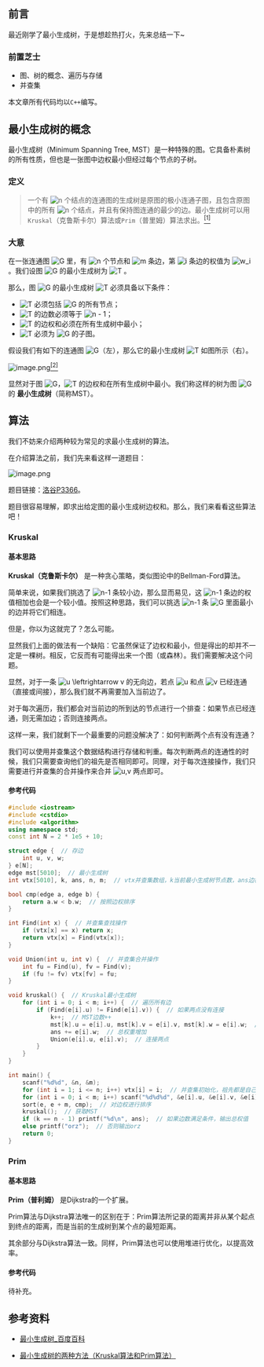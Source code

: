 ## 前言

最近刚学了最小生成树，于是想趁热打火，先来总结一下~

### 前置芝士

- 图、树的概念、遍历与存储
- 并查集

本文章所有代码均以`C++`编写。

## 最小生成树的概念

最小生成树（Minimum Spanning Tree, MST）是一种特殊的图。它具备朴素树的所有性质，但也是一张图中边权最小但经过每个节点的子树。

### 定义

> 一个有 <img src="https://www.zhihu.com/equation?tex=n" alt="n" class="ee_img tr_noresize" eeimg="1"> 个结点的连通图的生成树是原图的极小连通子图，且包含原图中的所有 <img src="https://www.zhihu.com/equation?tex=n" alt="n" class="ee_img tr_noresize" eeimg="1"> 个结点，并且有保持图连通的最少的边。最小生成树可以用`Kruskal`（克鲁斯卡尔）算法或`Prim`（普里姆）算法求出。[<sup>\[1\]</sup>](#refer-1)

### 大意

在一张连通图 <img src="https://www.zhihu.com/equation?tex=G" alt="G" class="ee_img tr_noresize" eeimg="1"> 里，有 <img src="https://www.zhihu.com/equation?tex=n" alt="n" class="ee_img tr_noresize" eeimg="1"> 个节点和 <img src="https://www.zhihu.com/equation?tex=m" alt="m" class="ee_img tr_noresize" eeimg="1"> 条边，第 <img src="https://www.zhihu.com/equation?tex=i" alt="i" class="ee_img tr_noresize" eeimg="1"> 条边的权值为 <img src="https://www.zhihu.com/equation?tex=w_i" alt="w_i" class="ee_img tr_noresize" eeimg="1"> 。我们设图 <img src="https://www.zhihu.com/equation?tex=G" alt="G" class="ee_img tr_noresize" eeimg="1"> 的最小生成树为 <img src="https://www.zhihu.com/equation?tex=T" alt="T" class="ee_img tr_noresize" eeimg="1"> 。

那么，图 <img src="https://www.zhihu.com/equation?tex=G" alt="G" class="ee_img tr_noresize" eeimg="1"> 的最小生成树 <img src="https://www.zhihu.com/equation?tex=T" alt="T" class="ee_img tr_noresize" eeimg="1"> 必须具备以下条件：

- <img src="https://www.zhihu.com/equation?tex=T" alt="T" class="ee_img tr_noresize" eeimg="1"> 必须包括 <img src="https://www.zhihu.com/equation?tex=G" alt="G" class="ee_img tr_noresize" eeimg="1"> 的所有节点；
- <img src="https://www.zhihu.com/equation?tex=T" alt="T" class="ee_img tr_noresize" eeimg="1"> 的边数必须等于 <img src="https://www.zhihu.com/equation?tex=n - 1" alt="n - 1" class="ee_img tr_noresize" eeimg="1">；
- <img src="https://www.zhihu.com/equation?tex=T" alt="T" class="ee_img tr_noresize" eeimg="1"> 的边权和必须在所有生成树中最小；
- <img src="https://www.zhihu.com/equation?tex=T" alt="T" class="ee_img tr_noresize" eeimg="1"> 必须为 <img src="https://www.zhihu.com/equation?tex=G" alt="G" class="ee_img tr_noresize" eeimg="1"> 的子图。

假设我们有如下的连通图 <img src="https://www.zhihu.com/equation?tex=G" alt="G" class="ee_img tr_noresize" eeimg="1">（左），那么它的最小生成树 <img src="https://www.zhihu.com/equation?tex=T" alt="T" class="ee_img tr_noresize" eeimg="1"> 如图所示（右）。

![image.png](https://i.loli.net/2021/08/22/wOfjTEFkBdcz6sW.png)[<sup>\[2\]</sup>](#refer-2)

显然对于图 <img src="https://www.zhihu.com/equation?tex=G" alt="G" class="ee_img tr_noresize" eeimg="1">，<img src="https://www.zhihu.com/equation?tex=T" alt="T" class="ee_img tr_noresize" eeimg="1"> 的边权和在所有生成树中最小。我们称这样的树为图 <img src="https://www.zhihu.com/equation?tex=G" alt="G" class="ee_img tr_noresize" eeimg="1"> 的 **最小生成树**（简称MST）。

## 算法

我们不妨来介绍两种较为常见的求最小生成树的算法。

在介绍算法之前，我们先来看这样一道题目：

![image.png](https://i.loli.net/2021/08/22/5lvUkLOfqRN7xu3.png)

题目链接：[洛谷P3366](https://www.luogu.com.cn/problem/P3366)。

题目很容易理解，即求出给定图的最小生成树边权和。那么，我们来看看这些算法吧！

### Kruskal

#### 基本思路

**Kruskal（克鲁斯卡尔）** 是一种贪心策略，类似图论中的Bellman-Ford算法。

简单来说，如果我们挑选了 <img src="https://www.zhihu.com/equation?tex=n-1" alt="n-1" class="ee_img tr_noresize" eeimg="1"> 条较小边，那么显而易见，这 <img src="https://www.zhihu.com/equation?tex=n-1" alt="n-1" class="ee_img tr_noresize" eeimg="1"> 条边的权值相加也会是一个较小值。按照这种思路，我们可以挑选 <img src="https://www.zhihu.com/equation?tex=n-1" alt="n-1" class="ee_img tr_noresize" eeimg="1"> 条 <img src="https://www.zhihu.com/equation?tex=G" alt="G" class="ee_img tr_noresize" eeimg="1"> 里面最小的边并将它们相连。

但是，你以为这就完了？怎么可能。

显然我们上面的做法有一个缺陷：它虽然保证了边权和最小，但是得出的却并不一定是一棵树。相反，它反而有可能得出来一个图（或森林）。我们需要解决这个问题。

显然，对于一条 <img src="https://www.zhihu.com/equation?tex=u \leftrightarrow v" alt="u \leftrightarrow v" class="ee_img tr_noresize" eeimg="1"> 的无向边，若点 <img src="https://www.zhihu.com/equation?tex=u" alt="u" class="ee_img tr_noresize" eeimg="1"> 和点 <img src="https://www.zhihu.com/equation?tex=v" alt="v" class="ee_img tr_noresize" eeimg="1"> 已经连通（直接或间接），那么我们就不再需要加入当前边了。

对于每次遍历，我们都会对当前边的所到达的节点进行一个排查：如果节点已经连通，则无需加边；否则连接两点。

这样一来，我们就剩下一个最重要的问题没解决了：如何判断两个点有没有连通？

我们可以使用并查集这个数据结构进行存储和判重。每次判断两点的连通性的时候，我们只需要查询他们的祖先是否相同即可。同理，对于每次连接操作，我们只需要进行并查集的合并操作来合并 <img src="https://www.zhihu.com/equation?tex=u,v" alt="u,v" class="ee_img tr_noresize" eeimg="1"> 两点即可。

#### 参考代码

```cpp
#include <iostream>
#include <cstdio>
#include <algorithm>
using namespace std;
const int N = 2 * 1e5 + 10;

struct edge {  // 存边
    int u, v, w;
} e[N];
edge mst[5010];  // 最小生成树
int vtx[5010], k, ans, n, m;  // vtx并查集数组，k当前最小生成树节点数，ans边权和

bool cmp(edge a, edge b) {
    return a.w < b.w;  // 按照边权排序
}

int Find(int x) {  // 并查集查找操作
    if (vtx[x] == x) return x;
    return vtx[x] = Find(vtx[x]);
}

void Union(int u, int v) {  // 并查集合并操作
    int fu = Find(u), fv = Find(v);
    if (fu != fv) vtx[fv] = fu;
}

void kruskal() {  // Kruskal最小生成树
    for (int i = 0; i < m; i++) {  // 遍历所有边
        if (Find(e[i].u) != Find(e[i].v)) {  // 如果两点没有连接
            k++;  // MST边数++
            mst[k].u = e[i].u, mst[k].v = e[i].v, mst[k].w = e[i].w;  // 记录当前边
            ans += e[i].w;  // 总权重增加
            Union(e[i].u, e[i].v);  // 连接两点
        } 
    }
}

int main() {
    scanf("%d%d", &n, &m);
    for (int i = 1; i <= n; i++) vtx[i] = i;  // 并查集初始化，祖先都是自己，即每个点都未连接
    for (int i = 0; i < m; i++) scanf("%d%d%d", &e[i].u, &e[i].v, &e[i].w);
    sort(e, e + m, cmp);  // 对边权进行排序
    kruskal();  // 获取MST
    if (k == n - 1) printf("%d\n", ans);  // 如果边数满足条件，输出总权值
    else printf("orz");  // 否则输出orz
    return 0;
}
```

### Prim

#### 基本思路

**Prim（普利姆）** 是Dijkstra的一个扩展。

Prim算法与Dijkstra算法唯一的区别在于：Prim算法所记录的距离并非从某个起点到终点的距离，而是当前的生成树到某个点的最短距离。

其余部分与Dijkstra算法一致。同样，Prim算法也可以使用堆进行优化，以提高效率。

#### 参考代码

待补充。

## 参考资料

<div id="refer-1"></div>

- [最小生成树_百度百科](https://baike.baidu.com/item/%E6%9C%80%E5%B0%8F%E7%94%9F%E6%88%90%E6%A0%91/5223845)

<div id="refer-2"></div>

- [最小生成树的两种方法（Kruskal算法和Prim算法）](https://blog.csdn.net/a2392008643/article/details/81781766)
